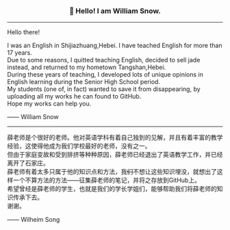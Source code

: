 <h3 align="center"> 👋 Hello! I am William Snow.</h3>

---

Hello there!

I was an English in Shijiazhuang,Hebei. I have teached English for more than 17 years.<br>
Due to some reasons, I quitted teaching English, decided to sell jade instead, and returned to my hometown Tangshan,Hebei.<br>
During these years of teaching, I developed lots of unique opinions in English learning during the Senior High School period.<br>
My students (one of, in fact) wanted to save it from disappearing, by uploading all my works he can found to GitHub.<br>
Hope my works can help you.


—— William Snow

---

薛老师是个很好的老师。他对英语学科有着自己独到的见解，并且有着丰富的教学经验，这使得他成为我们学校最好的老师，没有之一。<br>
但由于家庭变故和受到排挤等种种原因，薛老师已经退出了英语教学工作，并已经离开了石家庄。<br>
薛老师有着太多只属于他的知识点和方法，我~~们~~不想让这些知识埋没，就想出了这样一个不算方法的方法——征集薛老师的笔记，并将之存放到GitHub上。<br>
希望曾经是薛老师的学生，也就是我们的学长学姐们，能够帮助我们将薛老师的知识传承下去。<br>
谢谢。

—— Wilheim Song

<!-- （薛老师不知道这个东西） -->

<!--
**WSXCT/WSXCT** is a ✨ _special_ ✨ repository because its `README.md` (this file) appears on your GitHub profile.

Here are some ideas to get you started:

- 🔭 I’m currently working on ...
- 🌱 I’m currently learning ...
- 👯 I’m looking to collaborate on ...
- 🤔 I’m looking for help with ...
- 💬 Ask me about ...
- 📫 How to reach me: ...
- 😄 Pronouns: ...
- ⚡ Fun fact: ...
-->
